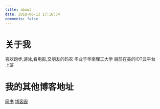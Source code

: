 ```yaml
---
title: about
date: 2018-06-13 17:16:54
comments: false
---
```


# 关于我
喜欢跑步,游泳,看电影,交朋友的码农
毕业于华南理工大学
目前在美的IOT云平台上班

# 我的其他博客地址
[简书](https://www.jianshu.com/u/43d7cdd17059)
[博客园](http://www.cnblogs.com/kaixuanguilai/)
